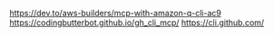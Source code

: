https://dev.to/aws-builders/mcp-with-amazon-q-cli-ac9
https://codingbutterbot.github.io/gh_cli_mcp/
https://cli.github.com/


